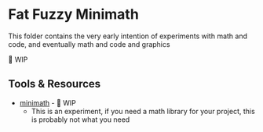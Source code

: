 # Fat Fuzzy Minimath

This folder contains the very early intention of experiments with math and code, and eventually math and code and graphics

🚧 WIP

## Tools & Resources

- [minimath](https://github.com/patiboh/minimath) - 🚧 WIP
  - This is an experiment, if you need a math library for your project, this is probably not what you need
